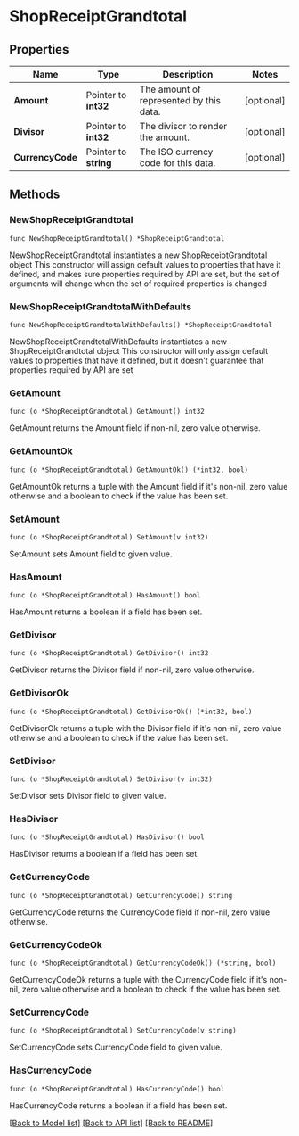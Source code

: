 # ShopReceiptGrandtotal

## Properties

Name | Type | Description | Notes
------------ | ------------- | ------------- | -------------
**Amount** | Pointer to **int32** | The amount of represented by this data. | [optional] 
**Divisor** | Pointer to **int32** | The divisor to render the amount. | [optional] 
**CurrencyCode** | Pointer to **string** | The ISO currency code for this data. | [optional] 

## Methods

### NewShopReceiptGrandtotal

`func NewShopReceiptGrandtotal() *ShopReceiptGrandtotal`

NewShopReceiptGrandtotal instantiates a new ShopReceiptGrandtotal object
This constructor will assign default values to properties that have it defined,
and makes sure properties required by API are set, but the set of arguments
will change when the set of required properties is changed

### NewShopReceiptGrandtotalWithDefaults

`func NewShopReceiptGrandtotalWithDefaults() *ShopReceiptGrandtotal`

NewShopReceiptGrandtotalWithDefaults instantiates a new ShopReceiptGrandtotal object
This constructor will only assign default values to properties that have it defined,
but it doesn't guarantee that properties required by API are set

### GetAmount

`func (o *ShopReceiptGrandtotal) GetAmount() int32`

GetAmount returns the Amount field if non-nil, zero value otherwise.

### GetAmountOk

`func (o *ShopReceiptGrandtotal) GetAmountOk() (*int32, bool)`

GetAmountOk returns a tuple with the Amount field if it's non-nil, zero value otherwise
and a boolean to check if the value has been set.

### SetAmount

`func (o *ShopReceiptGrandtotal) SetAmount(v int32)`

SetAmount sets Amount field to given value.

### HasAmount

`func (o *ShopReceiptGrandtotal) HasAmount() bool`

HasAmount returns a boolean if a field has been set.

### GetDivisor

`func (o *ShopReceiptGrandtotal) GetDivisor() int32`

GetDivisor returns the Divisor field if non-nil, zero value otherwise.

### GetDivisorOk

`func (o *ShopReceiptGrandtotal) GetDivisorOk() (*int32, bool)`

GetDivisorOk returns a tuple with the Divisor field if it's non-nil, zero value otherwise
and a boolean to check if the value has been set.

### SetDivisor

`func (o *ShopReceiptGrandtotal) SetDivisor(v int32)`

SetDivisor sets Divisor field to given value.

### HasDivisor

`func (o *ShopReceiptGrandtotal) HasDivisor() bool`

HasDivisor returns a boolean if a field has been set.

### GetCurrencyCode

`func (o *ShopReceiptGrandtotal) GetCurrencyCode() string`

GetCurrencyCode returns the CurrencyCode field if non-nil, zero value otherwise.

### GetCurrencyCodeOk

`func (o *ShopReceiptGrandtotal) GetCurrencyCodeOk() (*string, bool)`

GetCurrencyCodeOk returns a tuple with the CurrencyCode field if it's non-nil, zero value otherwise
and a boolean to check if the value has been set.

### SetCurrencyCode

`func (o *ShopReceiptGrandtotal) SetCurrencyCode(v string)`

SetCurrencyCode sets CurrencyCode field to given value.

### HasCurrencyCode

`func (o *ShopReceiptGrandtotal) HasCurrencyCode() bool`

HasCurrencyCode returns a boolean if a field has been set.


[[Back to Model list]](../README.md#documentation-for-models) [[Back to API list]](../README.md#documentation-for-api-endpoints) [[Back to README]](../README.md)


